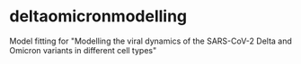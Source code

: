 # deltaomicronmodelling
Model fitting for "Modelling the viral dynamics of the SARS-CoV-2 Delta and Omicron variants in different cell types"
